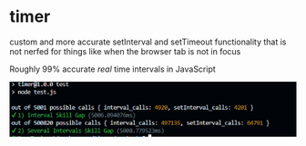 # timer
custom and more accurate setInterval and setTimeout functionality that is not nerfed for things like when the browser tab is not in focus

Roughly 99% accurate _real_ time intervals in JavaScript

![alt text](image.png)